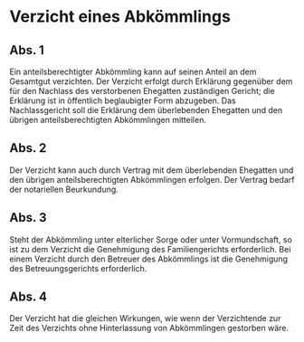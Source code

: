 # Verzicht eines Abkömmlings



## Abs. 1

 Ein anteilsberechtigter Abkömmling kann auf seinen Anteil an dem Gesamtgut verzichten. Der Verzicht erfolgt durch Erklärung gegenüber dem für den Nachlass des verstorbenen Ehegatten zuständigen Gericht; die Erklärung ist in öffentlich beglaubigter Form abzugeben. Das Nachlassgericht soll die Erklärung dem überlebenden Ehegatten und den übrigen anteilsberechtigten Abkömmlingen mitteilen.

## Abs. 2

 Der Verzicht kann auch durch Vertrag mit dem überlebenden Ehegatten und den übrigen anteilsberechtigten Abkömmlingen erfolgen. Der Vertrag bedarf der notariellen Beurkundung.

## Abs. 3

 Steht der Abkömmling unter elterlicher Sorge oder unter Vormundschaft, so ist zu dem Verzicht die Genehmigung des Familiengerichts erforderlich. Bei einem Verzicht durch den Betreuer des Abkömmlings ist die Genehmigung des Betreuungsgerichts erforderlich.

## Abs. 4

 Der Verzicht hat die gleichen Wirkungen, wie wenn der Verzichtende zur Zeit des Verzichts ohne Hinterlassung von Abkömmlingen gestorben wäre. 

